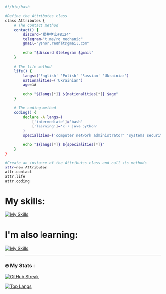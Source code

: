 ```bash
#!/bin/bash

#Define the Attributes class
class Attributes {
    # The contact method
    contact() {
        discord="櫻井孝宏#8124"
        telegram="t.me/rg_mechanic"
        gmail="yehor.redhat@gmail.com"
        
        echo "$discord $telegram $gmail"
    }
    
    # The life method
    life() {
        langs=('English' 'Polish' 'Russian' 'Ukrainian')
        nationalities=('Ukrainian')
        age=18
        
        echo "${langs[*]} ${nationalities[*]} $age"
    }
    
    # The coding method
    coding() {
        declare -A langs=(
            ['intermediate']='bash'
            ['learning']='c++ java python'
        )
        specialities=('computer network administrator' 'systems security')
        
        echo "${langs[*]} ${specialities[*]}"
    }
}

#Create an instance of the Attributes class and call its methods
attr=new Attributes
attr.contact
attr.life
attr.coding
```
# My skills:
[![My Skills](https://skillicons.dev/icons?i=bash,linux,mysql,php,maven,wordpress)](https://skillicons.dev)


# I'm also learning:
[![My Skills](https://skillicons.dev/icons?i=cpp,java,py,nginx)](https://skillicons.dev)

---

### :fire: My Stats :
[![GitHub Streak](http://github-readme-streak-stats.herokuapp.com?user=licht8&theme=dark&background=000000)](https://git.io/streak-stats)

[![Top Langs](https://github-readme-stats.vercel.app/api/top-langs/?username=licht8&layout=compact&theme=vision-friendly-dark)](https://github.com/anuraghazra/github-readme-stats)
